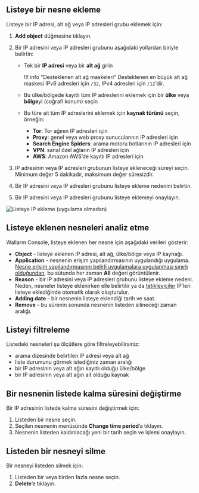 ## Listeye bir nesne ekleme

Listeye bir IP adresi, alt ağ veya IP adresleri grubu eklemek için:

1. **Add object** düğmesine tıklayın.
2. Bir IP adresini veya IP adresleri grubunu aşağıdaki yollardan biriyle belirtin:

    * Tek bir **IP adresi** veya bir **alt ağ** girin
        
        !!! info "Desteklenen alt ağ maskeleri"
            Desteklenen en büyük alt ağ maskesi IPv6 adresleri için `/32`, IPv4 adresleri için `/12`'dir.
    
    * Bu ülke/bölgede kayıtlı tüm IP adreslerini eklemek için bir **ülke** veya **bölge**yi (coğrafi konum) seçin
    * Bu türe ait tüm IP adreslerini eklemek için **kaynak türünü** seçin, örneğin:
        * **Tor**: Tor ağının IP adresleri için
        * **Proxy**: genel veya web proxy sunucularının IP adresleri için
        * **Search Engine Spiders**: arama motoru botlarının IP adresleri için
        * **VPN**: sanal özel ağların IP adresleri için
        * **AWS**: Amazon AWS’de kayıtlı IP adresleri için
3. IP adresinin veya IP adresleri grubunun listeye ekleneceği süreyi seçin. Minimum değer 5 dakikadır, maksimum değer süresizdir.
4. Bir IP adresini veya IP adresleri grubunu listeye ekleme nedenini belirtin.
5. Bir IP adresini veya IP adresleri grubunu listeye eklemeyi onaylayın.

![Listeye IP ekleme (uygulama olmadan)](../../images/user-guides/ip-lists/add-ip-to-list-without-app.png)

## Listeye eklenen nesneleri analiz etme

Wallarm Console, listeye eklenen her nesne için aşağıdaki verileri gösterir:

* **Object** - listeye eklenen IP adresi, alt ağ, ülke/bölge veya IP kaynağı.
* **Application** - nesnenin erişim yapılandırmasının uygulandığı uygulama. [Nesne erişim yapılandırmasının belirli uygulamalara uygulanması sınırlı olduğundan](overview.md#known-caveats-of-ip-lists-configuration), bu sütunda her zaman **All** değeri görüntülenir.
* **Reason** - bir IP adresini veya IP adresleri grubunu listeye ekleme nedeni. Neden, nesneler listeye eklenirken elle belirtilir ya da [tetikleyiciler](../triggers/triggers.md) IP’leri listeye eklediğinde otomatik olarak oluşturulur.
* **Adding date** - bir nesnenin listeye eklendiği tarih ve saat.
* **Remove** - bu sürenin sonunda nesnenin listeden silineceği zaman aralığı.

## Listeyi filtreleme

Listedeki nesneleri şu ölçütlere göre filtreleyebilirsiniz:

* arama dizesinde belirtilen IP adresi veya alt ağ
* liste durumunu görmek istediğiniz zaman aralığı
* bir IP adresinin veya alt ağın kayıtlı olduğu ülke/bölge
* bir IP adresinin veya alt ağın ait olduğu kaynak

## Bir nesnenin listede kalma süresini değiştirme

Bir IP adresinin listede kalma süresini değiştirmek için:

1. Listeden bir nesne seçin.
2. Seçilen nesnenin menüsünde **Change time period**’a tıklayın.
3. Nesnenin listeden kaldırılacağı yeni bir tarih seçin ve işlemi onaylayın.

## Listeden bir nesneyi silme

Bir nesneyi listeden silmek için:

1. Listeden bir veya birden fazla nesne seçin.
2. **Delete**’e tıklayın.
